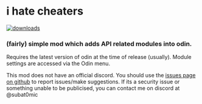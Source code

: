 # i hate cheaters 

[![downloads](https://img.shields.io/github/downloads/SubAt0m1c/HateCheaters/total?style=for-the-badge)](https://github.com/SubAt0m1c/HateCheaters)

### (fairly) simple mod which adds API related modules into odin.
Requires the latest version of odin at the time of release (usually). Module settings are accessed via the Odin menu.

This mod does not have an official discord. You should use the [issues page on github](https://github.com/SubAt0m1c/HateCheaters/issues) to report issues/make suggestions.
If its a security issue or something unable to be publicised, you can contact me on discord at @subat0mic
